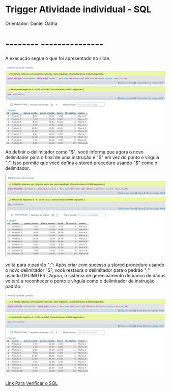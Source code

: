 # Trigger Atividade individual - SQL 

Orientador: Daniel Oatha

<h1>-------- ---------------</h1>

A execução segue o que foi apresentado no slide.

![Atividade-A](ATIVIDADE-A.png)


Ao definir o delimitador como "$", você informa 
que agora o novo delimitador para o final de uma instrução é "$" em vez do ponto e vírgula 
";". Isso permite que você defina a stored procedure usando "$" como o delimitador.


![Atividade-A](ATIVIDADE-B.png)



volta para o padrão ";": Após criar com sucesso a stored procedure usando o novo delimitador "$", 
você restaura o delimitador para o padrão ";" usando DELIMITER ;
Agora, o sistema de gerenciamento de banco de dados voltará a reconhecer o ponto e vírgula como o delimitador de instrução padrão.


![Atividade-A](ATIVIDADE-C.png)



[Link Para Verificar o SQL](https://github.com/Leon14789/Trigger/blob/master/sql)
